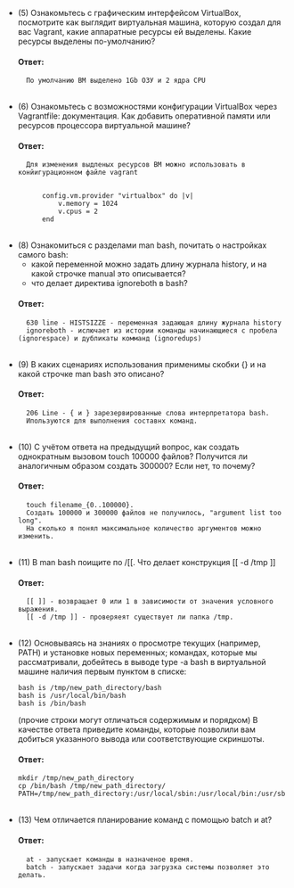 * (5) Ознакомьтесь с графическим интерфейсом VirtualBox, посмотрите как выглядит виртуальная машина, которую создал для вас Vagrant, какие аппаратные ресурсы ей выделены. Какие ресурсы выделены по-умолчанию?
    #### Ответ:
    ```
      По умолчанию ВМ выделено 1Gb ОЗУ и 2 ядра CPU
    ```
  <br>
* (6) Ознакомьтесь с возможностями конфигурации VirtualBox через Vagrantfile: документация. Как добавить оперативной памяти или ресурсов процессора виртуальной машине?
    #### Ответ:
    ```
      Для изменения выдленых ресурсов ВМ можно использовать в конйигурационном файле vagrant
    
  
          config.vm.provider "virtualbox" do |v|
              v.memory = 1024
              v.cpus = 2
          end
  ```
  <br>
* (8) Ознакомиться с разделами man bash, почитать о настройках самого bash:
   - какой переменной можно задать длину журнала history, и на какой строчке manual это описывается?
   - что делает директива ignoreboth в bash?
    #### Ответ:
    ```
      630 line - HISTSIZZE - переменная задающая длину журнала history
      ignoreboth - ислючает из истории команды начинающиеся с пробела (ignorespace) и дубликаты комманд (ignoredups)
    ```
  <br>
* (9) В каких сценариях использования применимы скобки {} и на какой строчке man bash это описано?
    #### Ответ:
    ```
      206 Line - { и } зарезервированные слова интерпретатора bash.
      Ипользуются для выполнения составнх команд.
    ```
  <br>
* (10) С учётом ответа на предыдущий вопрос, как создать однократным вызовом touch 100000 файлов? Получится ли аналогичным образом создать 300000? Если нет, то почему?
    #### Ответ:
    ```
      touch filename_{0..100000}.
      Создать 100000 и 300000 файлов не получилось, "argument list too long".
      На сколько я понял максимальное количество аргументов можно изменить.
    ```
  <br>
* (11) В man bash поищите по /\[\[. Что делает конструкция [[ -d /tmp ]]
    #### Ответ:
    ```
      [[ ]] - возвращает 0 или 1 в зависимости от значения условного выражения.
      [[ -d /tmp ]] - проверяеят существует ли папка /tmp.
    ```
  <br>
* (12) Основываясь на знаниях о просмотре текущих (например, PATH) и установке новых переменных; командах, которые мы рассматривали, добейтесь в выводе type -a bash в виртуальной машине наличия первым пунктом в списке:
    ```
    bash is /tmp/new_path_directory/bash
    bash is /usr/local/bin/bash
    bash is /bin/bash
    ```
    (прочие строки могут отличаться содержимым и порядком) В качестве ответа приведите команды, которые позволили вам добиться указанного вывода или соответствующие скриншоты.
    #### Ответ:
  ```
  mkdir /tmp/new_path_directory
  cp /bin/bash /tmp/new_path_directory/    
  PATH=/tmp/new_path_directory:/usr/local/sbin:/usr/local/bin:/usr/sbin:/usr/bin:/sbin:/bin:/usr/games:/usr/local/games:/snap/bin:
  ```
  <br>
* (13) Чем отличается планирование команд с помощью batch и at?
    #### Ответ:
    ```
      at - запускает команды в назначеное время.
      batch - запускает задачи когда загрузка системы позволяет это делать.
    ```